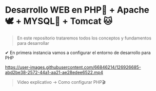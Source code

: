 # Desarrollo WEB en PHP🐘 + Apache 🕊 + MYSQL🐬 + Tomcat 🐱

> En este repositorio trataremos todos los conceptos y fundamentos para desarrollar 

<body>
<div>
<p>
✔ En primera instancia vamos a configurar el entorno de desarrollo para PHP  
 </p>
 



https://user-images.githubusercontent.com/66846214/126926685-abd2be38-2572-44a1-aa21-ae28edee6522.mp4


> Video explicativo -> Como configurar PHP🎬
</div>
 </body)
  
